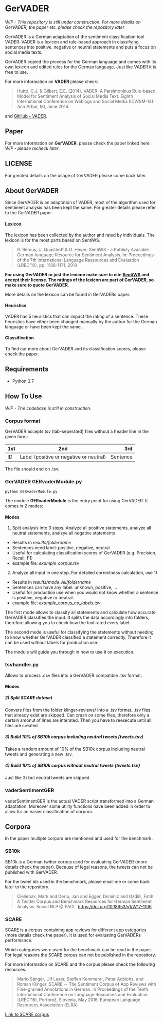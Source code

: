 # GerVADER

*WIP - This repository is still under construction. For more details on GerVADER, the paper etc. please check the repository later*

GerVADER is a German adaptation of the sentiment classification tool VADER. VADER is a lexicon and rule-based approach in classifying sentences into positive, negative or neutral statements and puts a focus on social media texts.

GerVADER copied the process for the German language and comes with its own lexicon and edited rules for the German language. Just like VADER it is free to use.

For more information on **VADER** please check:
> Hutto, C.J. & Gilbert, E.E. (2014). VADER: A Parsimonious Rule-based Model for Sentiment Analysis of Social Media Text. Eighth International Conference on Weblogs and Social Media (ICWSM-14). Ann Arbor, MI, June 2014.

and [GitHub - VADER](https://github.com/cjhutto/vaderSentiment).

## Paper

For more information on **GerVADER**, please check the paper linked here: *WIP - please recheck later*.

## LICENSE

For greated details on the usage of GerVADER please come back later.

## About GerVADER

Since GerVADER is an adaptation of VADER, most of the algorithm used for sentiment analysis has been kept the same. For greater details please refer to the GerVADER paper.

#### Lexicon

The lexicon has been collected by the author and rated by individuals. The lexicon is for the most parts based on SentiWS.

> R. Remus, U. Quasthoff & G. Heyer: SentiWS - a Publicly Available German-language Resource for Sentiment Analysis.
In: Proceedings of the 7th International Language Ressources and Evaluation (LREC'10), pp. 1168-1171, 2010

**For using GerVADER or just the lexicon make sure to cite [SentiWS](http://wortschatz.uni-leipzig.de/de/download) and accept their license. The ratings of the lexicon are part of GerVADER, so make sure to quote GerVADER**.

More details on the lexicon can be found in GerVADERs paper.

#### Heuristics

VADER has 5 heuristics that can impact the rating of a sentence. These heuristics have either been changed manually by the author for the German language or have been kept the same.

#### Classification

To find out more about GerVADER and its classification scores, please check the paper.

## Requirements
- Python 3.7

## How To Use

*WIP - The codebase is still in construction.*

### Corpus format

GerVADER accepts tsv (tab-seperated) files without a header line in the given form:

| 1st        | 2nd           | 3rd  |
| ------------- |:-------------:| -----:|
| ID    | Label (positive or negative or neutral) | Sentence |

The file should end on .tsv.

### GerVADER GERvaderModule.py

    python GERvaderModule.py

The module **GERvaderModule** is the entry point for using GerVADER. It comes in 2 modes:

#### Modes

1. Split analysis into 3 steps. Analyze all positive statements, analyze all neutral statements, analzye all negative statements
  - Results in *results/foldername*
  - Sentences need label: positive, negative, neutral
  - Useful for calculating classification scores of GerVADER (e.g. Precision, Recall, F1)
  - example file: *example_corpus.tsv*
2. Analyze all input in one step. For detailed correctness calculation, use 1)
  - Results in *results/mode_All/foldername*
  - Sentences can have any label: unknown, positive, ...
  - Useful for production use when you would not know whether a sentence is positive, negative or neutral.
  - example file: *example_corpus_no_labels.tsv*

The first mode allows to classify all statements and calculate how accurate GerVADER classifies the input. It splits the data accordingly into folders, therefore allowing you to check how the tool rated every label.

The second mode is useful for classifying the statements without needing to know whether GerVADER classified a statement correctly. Therefore it can be used without labels for production use.

The module will guide you through in how to use it on execution.

### tsvhandler.py

Allows to process .csv files into a GerVADER compatible .tsv format.

#### Modes

##### 2) Split SCARE dataset

Convers files from the folder klinger-reviews/ into a .tsv format. .tsv files that already exist are skipped. Can crash on some files, therefore only a certain amonut of lines are interated. Then you have to reexecute until all files are created.

##### 3) Build 10% of SB10k corpus including neutral tweets (tweets.tsv)

Takes a random amount of 10% of the SB10k corpus including neutral tweets and generating a new .tsv.

##### 4) Build 10% of SB10k corpus without neutral tweets (tweets.tsv)

Just like 3) but neutral tweets are skipped.

### vaderSentimentGER

vaderSentimentGER is the actual VADER script transformed into a German adaptation. Moreover some utility functions have been added in order to allow for an easier classification of corpora.

## Corpora

In the paper multiple corpora are mentioned and used for the benchmark.

### SB10k

SB10k is a German twitter corpus used for evaluating GerVADER (more details check the paper). Because of legal reasons, the tweets can not be published with GerVADER.

For the tweet ids used in the benchmark, please email me or come back later to the repository.

>Cieliebak, Mark and Deriu, Jan and Egger, Dominic and Uzdilli, Fatih: A Twitter
Corpus and Benchmark Resources for German Sentiment Analysis. Social NLP @
EACL. https://doi.org/10.18653/v1/W17-1106

### SCARE

SCARE is a corpus containing app reviews for different app categories (more details check the paper). It is used for evaluating GerVADERs performance.

Which categories were used for the benchmark can be read in the paper. For legal reasons the SCARE corpus can not be published in the repository.

For more information on SCARE and the corpus please check the following resources:

>Mario Sänger, Ulf Leser, Steffen Kemmerer, Peter Adolphs, and Roman Klinger. SCARE -- The Sentiment Corpus of App Reviews with Fine-grained Annotations in German. In Proceedings of the Tenth International Conference on Language Resources and Evaluation (LREC'16), Portorož, Slovenia, May 2016. European Language Resources Association (ELRA)

[Link to SCARE corpus](http://www.romanklinger.de/scare/)
